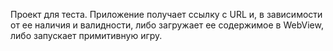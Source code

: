Проект для теста.
Приложение получает ссылку с URL и, в зависимости от ее наличия и валидности, либо загружает ее содержимое в WebView, либо запускает примитивную игру.
